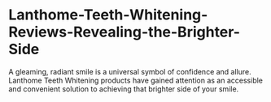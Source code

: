 # Lanthome-Teeth-Whitening-Reviews-Revealing-the-Brighter-Side
A gleaming, radiant smile is a universal symbol of confidence and allure. Lanthome Teeth Whitening products have gained attention as an accessible and convenient solution to achieving that brighter side of your smile.
